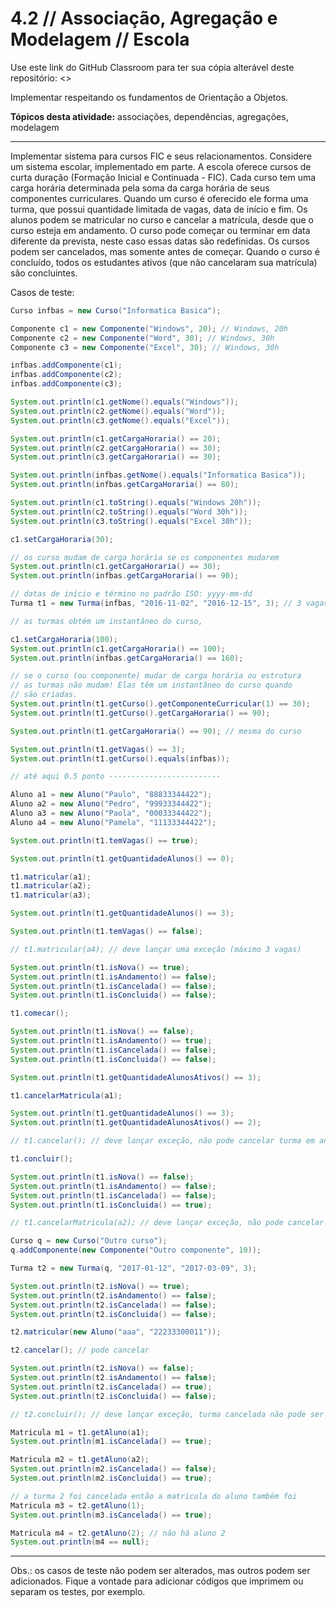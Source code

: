 # 4.2 // Associação, Agregação e Modelagem // Escola

Use este link do GitHub Classroom para ter sua cópia alterável deste repositório: <>

Implementar respeitando os fundamentos de Orientação a Objetos.

**Tópicos desta atividade:** associações, dependências, agregações, modelagem

---

Implementar sistema para cursos FIC e seus relacionamentos. Considere um sistema escolar, implementado em parte. A escola oferece cursos de curta duração (Formação Inicial e Continuada - FIC). Cada curso tem uma carga horária determinada pela soma da carga horária de seus componentes curriculares. Quando um curso é oferecido ele forma uma turma, que possui quantidade limitada de vagas, data de início e fim. Os alunos podem se matricular no curso e cancelar a matrícula, desde que o curso esteja em andamento. O curso pode começar ou terminar em data diferente da prevista, neste caso essas datas são redefinidas. Os cursos podem ser cancelados, mas somente antes de começar. Quando o curso é concluído, todos os estudantes ativos (que não cancelaram sua matrícula) são concluintes.

Casos de teste:

```java
Curso infbas = new Curso("Informatica Basica");

Componente c1 = new Componente("Windows", 20); // Windows, 20h
Componente c2 = new Componente("Word", 30); // Windows, 30h
Componente c3 = new Componente("Excel", 30); // Windows, 30h

infbas.addComponente(c1);
infbas.addComponente(c2);
infbas.addComponente(c3);

System.out.println(c1.getNome().equals("Windows"));
System.out.println(c2.getNome().equals("Word"));
System.out.println(c3.getNome().equals("Excel"));

System.out.println(c1.getCargaHoraria() == 20);
System.out.println(c2.getCargaHoraria() == 30);
System.out.println(c3.getCargaHoraria() == 30);

System.out.println(infbas.getNome().equals("Informatica Basica"));
System.out.println(infbas.getCargaHoraria() == 80);

System.out.println(c1.toString().equals("Windows 20h"));
System.out.println(c2.toString().equals("Word 30h"));
System.out.println(c3.toString().equals("Excel 30h"));

c1.setCargaHoraria(30);

// os curso mudam de carga horária se os componentes mudarem
System.out.println(c1.getCargaHoraria() == 30);
System.out.println(infbas.getCargaHoraria() == 90);

// datas de início e término no padrão ISO: yyyy-mm-dd
Turma t1 = new Turma(infbas, "2016-11-02", "2016-12-15", 3); // 3 vagas

// as turmas obtém um instantâneo do curso,

c1.setCargaHoraria(100);
System.out.println(c1.getCargaHoraria() == 100);
System.out.println(infbas.getCargaHoraria() == 160);

// se o curso (ou componente) mudar de carga horária ou estrutura
// as turmas não mudam! Elas têm um instantâneo do curso quando
// são criadas.
System.out.println(t1.getCurso().getComponenteCurricular(1) == 30);
System.out.println(t1.getCurso().getCargaHoraria() == 90);

System.out.println(t1.getCargaHoraria() == 90); // mesma do curso

System.out.println(t1.getVagas() == 3);
System.out.println(t1.getCurso().equals(infbas));

// até aqui 0.5 ponto -------------------------

Aluno a1 = new Aluno("Paulo", "88833344422");
Aluno a2 = new Aluno("Pedro", "99933344422");
Aluno a3 = new Aluno("Paola", "00033344422");
Aluno a4 = new Aluno("Pamela", "11133344422");

System.out.println(t1.temVagas() == true);

System.out.println(t1.getQuantidadeAlunos() == 0);

t1.matricular(a1);
t1.matricular(a2);
t1.matricular(a3);

System.out.println(t1.getQuantidadeAlunos() == 3);

System.out.println(t1.temVagas() == false);

// t1.matricular(a4); // deve lançar uma exceção (máximo 3 vagas)

System.out.println(t1.isNova() == true);
System.out.println(t1.isAndamento() == false);
System.out.println(t1.isCancelada() == false);
System.out.println(t1.isConcluida() == false);

t1.comecar();

System.out.println(t1.isNova() == false);
System.out.println(t1.isAndamento() == true);
System.out.println(t1.isCancelada() == false);
System.out.println(t1.isConcluida() == false);

System.out.println(t1.getQuantidadeAlunosAtivos() == 3);

t1.cancelarMatricula(a1);

System.out.println(t1.getQuantidadeAlunos() == 3);
System.out.println(t1.getQuantidadeAlunosAtivos() == 2);

// t1.cancelar(); // deve lançar exceção, não pode cancelar turma em andamento

t1.concluir();

System.out.println(t1.isNova() == false);
System.out.println(t1.isAndamento() == false);
System.out.println(t1.isCancelada() == false);
System.out.println(t1.isConcluida() == true);

// t1.cancelarMatricula(a2); // deve lançar exceção, não pode cancelar matrícula se turma concluída

Curso q = new Curso("Outro curso");
q.addComponente(new Componente("Outro componente", 10));

Turma t2 = new Turma(q, "2017-01-12", "2017-03-09", 3);

System.out.println(t2.isNova() == true);
System.out.println(t2.isAndamento() == false);
System.out.println(t2.isCancelada() == false);
System.out.println(t2.isConcluida() == false);

t2.matricular(new Aluno("aaa", "22233300011"));

t2.cancelar(); // pode cancelar

System.out.println(t2.isNova() == false);
System.out.println(t2.isAndamento() == false);
System.out.println(t2.isCancelada() == true);
System.out.println(t2.isConcluida() == false);

// t2.concluir(); // deve lançar exceção, turma cancelada não pode ser concluida

Matricula m1 = t1.getAluno(a1);
System.out.println(m1.isCancelada() == true);

Matricula m2 = t1.getAluno(a2);
System.out.println(m2.isCancelada() == false);
System.out.println(m2.isConcluida() == true);

// a turma 2 foi cancelada então a matricula do aluno também foi
Matricula m3 = t2.getAluno(1);
System.out.println(m3.isCancelada() == true);

Matricula m4 = t2.getAluno(2); // não há aluno 2
System.out.println(m4 == null);
```


---
Obs.: os casos de teste não podem ser alterados, mas outros podem ser adicionados. Fique a vontade para adicionar códigos que imprimem ou separam os testes, por exemplo.
